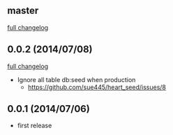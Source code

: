 ## master
[full changelog](https://github.com/sue445/chrome-gitlab-notifier/compare/v0.0.2...master)

## 0.0.2 (2014/07/08)
[full changelog](https://github.com/sue445/chrome-gitlab-notifier/compare/v0.0.1...v1.0.2)

* Ignore all table db:seed when production
  * https://github.com/sue445/heart_seed/issues/8

## 0.0.1 (2014/07/06)
* first release
